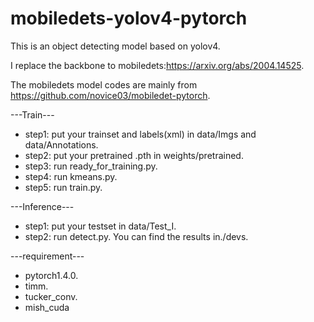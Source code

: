 # mobiledets-yolov4-pytorch
This is an object detecting model based on yolov4.

I replace the backbone to mobiledets:https://arxiv.org/abs/2004.14525.

The mobiledets model codes are mainly from https://github.com/novice03/mobiledet-pytorch.

---Train---
- step1: put your trainset and labels(xml) in data/Imgs and data/Annotations.
- step2: put your pretrained .pth in weights/pretrained.
- step3: run ready_for_training.py.
- step4: run kmeans.py.
- step5: run train.py.

---Inference---
- step1: put your testset in data/Test_I.
- step2: run detect.py.
You can find the results in./devs.

---requirement---
- pytorch1.4.0.
- timm.
- tucker_conv.
- mish_cuda
